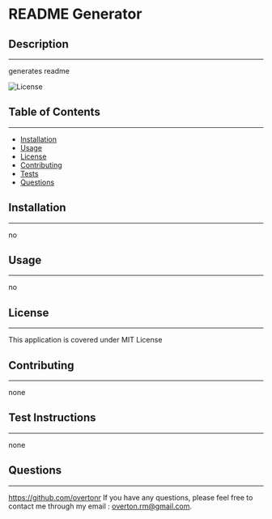 # README Generator

## Description
---
generates readme

![License](https://img.shields.io/badge/license-MIT%20License-white)

## Table of Contents
---
- [Installation](#installation)
- [Usage](#usage)
- [License](#license)
- [Contributing](#contributing)
- [Tests](#test-instructions)
- [Questions](#questions)
## Installation
---
no
## Usage
---
no
## License
---
This application is covered under MIT License
## Contributing
---
none
## Test Instructions
---
none
## Questions
----
https://github.com/overtonr
If you have any questions, please feel free to contact me through my email : overton.rm@gmail.com.